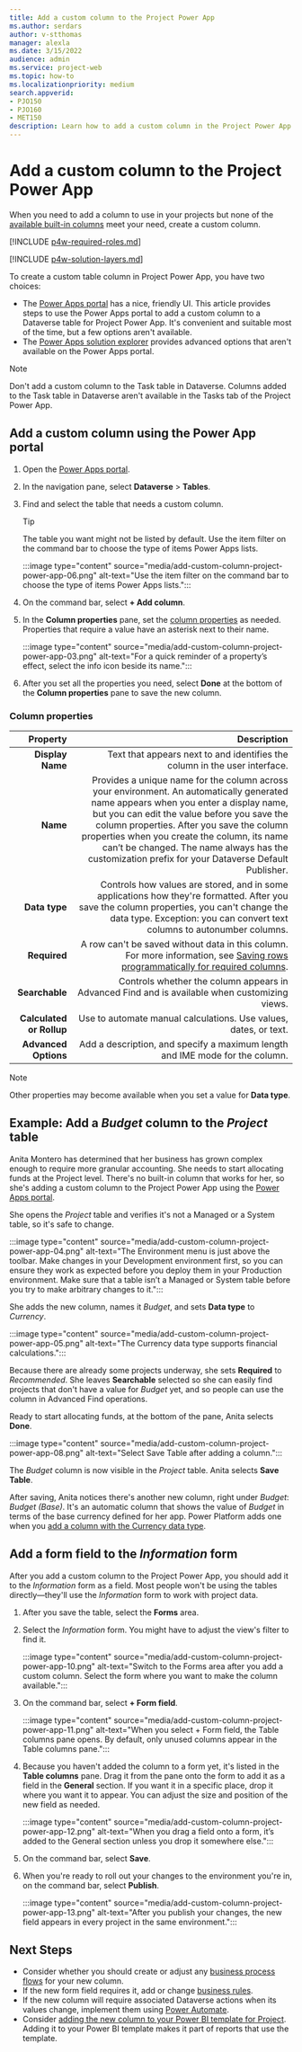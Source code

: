 ```yaml
---
title: Add a custom column to the Project Power App
ms.author: serdars
author: v-stthomas
manager: alexla
ms.date: 3/15/2022
audience: admin
ms.service: project-web
ms.topic: how-to
ms.localizationpriority: medium
search.appverid: 
- PJO150
- PJO160
- MET150
description: Learn how to add a custom column in the Project Power App that can be used across all your projects.
---
```


# Add a custom column to the Project Power App

When you need to add a column to use in your projects but none of the [available built-in columns](/powerapps/maker/model-driven-apps/add-move-or-delete-fields-on-form#create-a-new-column-on-the-table-when-editing-a-form) meet your need, create a custom column.

[!INCLUDE [p4w-required-roles.md](includes/p4w-required-roles.md)]

[!INCLUDE [p4w-solution-layers.md](includes/p4w-solution-layers.md)]

To create a custom table column in Project Power App, you have two choices:

- The [Power Apps portal](https://make.powerapps.com/) has a nice, friendly UI. This article provides steps to use the Power Apps portal to add a custom column to a Dataverse table for Project Power App. It's convenient and suitable most of the time, but a few options aren't available.
- The [Power Apps solution explorer](/powerapps/maker/data-platform/create-edit-field-solution-explorer) provides advanced options that aren't available on the Power Apps portal.

> [!NOTE]
> Don't add a custom column to the Task table in Dataverse. Columns added to the Task table in Dataverse aren't available in the Tasks tab of the Project Power App.

## Add a custom column using the Power App portal

1. Open the [Power Apps portal](https://make.powerapps.com/).
1. In the navigation pane, select **Dataverse** > **Tables**.
1. Find and select the table that needs a custom column.

   > [!TIP]
   > The table you want might not be listed by default. Use the item filter on the command bar to choose the type of items Power Apps lists.

   :::image type="content" source="media/add-custom-column-project-power-app-06.png" alt-text="Use the item filter on the command bar to choose the type of items Power Apps lists.":::

1. On the command bar, select **+ Add column**.
1. In the **Column properties** pane, set the [column properties](#column-properties) as needed. Properties that require a value have an asterisk next to their name.

   :::image type="content" source="media/add-custom-column-project-power-app-03.png" alt-text="For a quick reminder of a property’s effect, select the info icon beside its name.":::

1. After you set all the properties you need, select **Done** at the bottom of the **Column properties** pane to save the new column.

### Column properties

| **Property** | **Description** |
| --: | --: |
| **Display Name** | Text that appears next to and identifies the column in the user interface. |
| **Name** | Provides a unique name for the column across your environment. An automatically generated name appears when you enter a display name, but you can edit the value before you save the column properties. After you save the column properties when you create the column, its name can’t be changed. The name always has the customization prefix for your Dataverse Default Publisher. |
| **Data type** | Controls how values are stored, and in some applications how they're formatted. After you save the column properties, you can't change the data type. Exception: you can convert text columns to autonumber columns. |
| **Required** | A row can't be saved without data in this column. For more information, see [Saving rows programmatically for required columns](/powerapps/maker/data-platform/create-edit-field-portal#saving-rows-programmatically-for-required-columns). |
| **Searchable** | Controls whether the column appears in Advanced Find and is available when customizing views. |
| **Calculated or Rollup** | Use to automate manual calculations. Use values, dates, or text. |
| **Advanced Options** | Add a description, and specify a maximum length and IME mode for the column. |

> [!NOTE]
> Other properties may become available when you set a value for **Data type**.

## Example: Add a *Budget* column to the *Project* table

Anita Montero has determined that her business has grown complex enough to require more granular accounting. She needs to start allocating funds at the Project level. There's no built-in column that works for her, so she's adding a custom column to the Project Power App using the [Power Apps portal](https://make.powerapps.com/).

She opens the *Project* table and verifies it's not a Managed or a System table, so it's safe to change.

:::image type="content" source="media/add-custom-column-project-power-app-04.png" alt-text="The Environment menu is just above the toolbar. Make changes in your Development environment first, so you can ensure they work as expected before you deploy them in your Production environment. Make sure that a table isn’t a Managed or System table before you try to make arbitrary changes to it.":::

She adds the new column, names it *Budget*, and sets **Data type** to *Currency*.

:::image type="content" source="media/add-custom-column-project-power-app-05.png" alt-text="The Currency data type supports financial calculations.":::

Because there are already some projects underway, she sets **Required** to *Recommended*. She leaves **Searchable** selected so she can easily find projects that don't have a value for *Budget* yet, and so people can use the column in Advanced Find operations.

Ready to start allocating funds, at the bottom of the pane, Anita selects **Done**.

:::image type="content" source="media/add-custom-column-project-power-app-08.png" alt-text="Select Save Table after adding a column.":::

The *Budget* column is now visible in the *Project* table. Anita selects **Save Table**.

After saving, Anita notices there's another new column, right under *Budget*: *Budget (Base)*. It's an automatic column that shows the value of *Budget* in terms of the base currency defined for her app. Power Platform adds one when you [add a column with the Currency data type](/powerapps/maker/data-platform/types-of-fields#using-currency-columns).

## Add a form field to the *Information* form

After you add a custom column to the Project Power App, you should add it to the *Information* form as a field. Most people won't be using the tables directly&mdash;they'll use the *Information* form to work with project data.

1. After you save the table, select the **Forms** area.
1. Select the *Information* form. You might have to adjust the view's filter to find it.

   :::image type="content" source="media/add-custom-column-project-power-app-10.png" alt-text="Switch to the Forms area after you add a custom column. Select the form where you want to make the column available.":::

1. On the command bar, select **+ Form field**.

   :::image type="content" source="media/add-custom-column-project-power-app-11.png" alt-text="When you select + Form field, the Table columns pane opens. By default, only unused columns appear in the Table columns pane.":::

1. Because you haven't added the column to a form yet, it's listed in the **Table columns** pane. Drag it from the pane onto the form to add it as a field in the **General** section. If you want it in a specific place, drop it where you want it to appear. You can adjust the size and position of the new field as needed.

   :::image type="content" source="media/add-custom-column-project-power-app-12.png" alt-text="When you drag a field onto a form, it’s added to the General section unless you drop it somewhere else.":::

1. On the command bar, select **Save**.
1. When you're ready to roll out your changes to the environment you're in, on the command bar, select **Publish**.

   :::image type="content" source="media/add-custom-column-project-power-app-13.png" alt-text="After you publish your changes, the new field appears in every project in the same environment.":::

## Next Steps

- Consider whether you should create or adjust any [business process flows](/power-automate/business-process-flows-overview) for your new column.
- If the new form field requires it, add or change [business rules](/powerapps/maker/model-driven-apps/create-business-rules-recommendations-apply-logic-form).
- If the new column will require associated Dataverse actions when its values change, implement them using [Power Automate](/power-automate/connection-cds).
- Consider [adding the new column to your Power BI template for Project](https://support.microsoft.com/office/extend-the-power-bi-template-for-project-for-the-web-23fb86a7-e1b2-45fc-b82b-8f64ae44c51c). Adding it to your Power BI template makes it part of reports that use the template.
